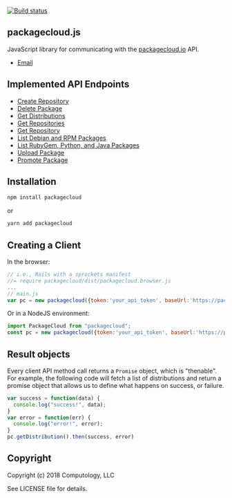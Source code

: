 [![Build status](https://badge.buildkite.com/9791e408006343258cbdf3e383b6e6f5f662256438604923ae.svg)](https://buildkite.com/packagecloud/packagecloud-dot-js)

## packagecloud.js

JavaScript library for communicating with the [packagecloud.io](https://packagecloud.io) API.

* [Email](mailto:support@packagecloud.io)


## Implemented API Endpoints

* [Create Repository](https://packagecloud.io/docs/api#resource_repositories_method_create)
* [Delete Package](https://packagecloud.io/docs/api#resource_packages_method_destroy)
* [Get Distributions](https://packagecloud.io/docs/api#resource_distributions_method_index)
* [Get Repositories](https://packagecloud.io/docs/api#resource_repositories_method_index)
* [Get Repository](https://packagecloud.io/docs/api#resource_repositories_method_show)
* [List Debian and RPM Packages](https://packagecloud.io/docs/api#resource_packages_method_show)
* [List RubyGem, Python, and Java Packages](https://packagecloud.io/docs/api#resource_packages_method_gem_show)
* [Upload Package](https://packagecloud.io/docs/api#resource_packages_method_create)
* [Promote Package](https://packagecloud.io/docs/api#resource_packages_method_promote)

## Installation

  ```bash
npm install packagecloud
  ```
  or
  ```bash
yarn add packagecloud
  ```

## Creating a Client
In the browser:
```javascript
// i.e., Rails with a sprockets manifest
//= require packagecloud/dist/packagecloud.browser.js
...
// main.js
var pc = new packagecloud({token:'your_api_token', baseUrl:'https://packagecloud.io'});
```
Or in a NodeJS environment:
```javascript
import PackageCloud from "packagecloud";
const pc = new packagecloud({token:'your_api_token', baseUrl:'https://packagecloud.io'});
```

## Result objects

Every client API method call returns a ```Promise``` object, which is "thenable".
For example, the following code will fetch a list of distributions and return a
promise object that allows us to define what happens on success, or failure.

```javascript
var success = function(data) {
  console.log("success!", data);
}
var error = function(err) {
  console.log("error!", error);
}
pc.getDistribution().then(success, error)
```

## Copyright

Copyright (c) 2018 Computology, LLC

See LICENSE file for details.
